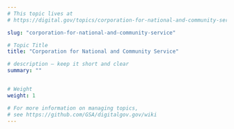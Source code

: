 ```yaml
---
# This topic lives at
# https://digital.gov/topics/corporation-for-national-and-community-service

slug: "corporation-for-national-and-community-service"

# Topic Title
title: "Corporation for National and Community Service"

# description — keep it short and clear
summary: ""


# Weight
weight: 1

# For more information on managing topics,
# see https://github.com/GSA/digitalgov.gov/wiki
---
```

